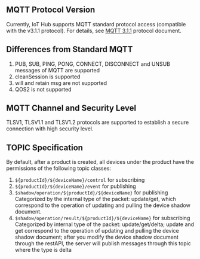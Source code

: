 [//]: # (chinagitpath:XXXXX)

## MQTT Protocol Version

Currently, IoT Hub supports MQTT standard protocol access (compatible with the v3.1.1 protocol). For details, see [MQTT 3.1.1](http://mqtt.org/?spm=5176.doc30540.2.3.BU9nwt) protocol document.

## Differences from Standard MQTT

1. PUB, SUB, PING, PONG, CONNECT, DISCONNECT and UNSUB messages of MQTT are supported
2. cleanSession is supported
3. will and retain msg are not supported
4. QOS2 is not supported

## MQTT Channel and Security Level

TLSV1, TLSV1.1 and TLSV1.2 protocols are supported to establish a secure connection with high security level.

## TOPIC Specification

By default, after a product is created, all devices under the product have the permissions of the following topic classes:
1. `${productId}/${deviceName}/control` for subscribing
2. `${productId}/${deviceName}/event` for publishing
3. `$shadow/operation/${productId}/${deviceName}` for publishing
    Categorized by the internal type of the packet: update/get, which correspond to the operation of updating and pulling the device shadow document.
4. `$shadow/operation/result/${productId}/${deviceName}` for subscribing
    Categorized by internal type of the packet: update/get/delta; update and get correspond to the operation of updating and pulling the device shadow document; after you modify the device shadow document through the restAPI, the server will publish messages through this topic where the type is delta

